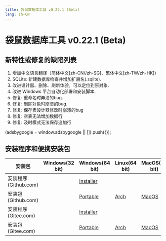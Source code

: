 ```yaml
---
title: 袋鼠数据库工具 v0.22.1 (Beta)
lang: zh-CN
---
```


# 袋鼠数据库工具 v0.22.1 (Beta)

## 新特性或修复的缺陷列表
1. 增加中文语言翻译（简体中文[zh-CN//zh-SG]、繁体中文[zh-TW/zh-HK]）
2. SQLite: 新建数据库检查并增加扩展名(.sqlite).
3. 改进设计器、删除、刷新体验，可以定位到原对象.
4. 改进 Windows 平台自动化部署和安装脚本.
5. 修复:  重命名时奔溃的bug.
6. 修复:  删除对象时崩溃的bug.
7. 修复:  保存表设计器修改时崩溃的bug
8. 修复:  空表无法增加数据行
9. 修复:  及时模式无法保存追加行

<div>
    <script2 type="text/javascript" async="true" src="https://pagead2.googlesyndication.com/pagead/js/adsbygoogle.js" />
    <ins class="adsbygoogle"
        style="display:block; text-align:center;"
        data-ad-layout="in-article"
        data-ad-format="fluid"
        data-ad-client="ca-pub-3975819313740938"
        data-ad-slot="6760827895"></ins>
    <script2 type="text/javascript">
        (adsbygoogle = window.adsbygoogle || []).push({});
    </script2>
</div>


## 安装程序和便携安装包 <Badge text="链接已失效" type="warning"/>

| 安装包        | Windows(32 bit) | Windows(64 bit) | Linux(64 bit)   | MacOS(64 bit)   |
|-----------------|-----------------|-----------------|-----------------|-----------------|
| 安装程序<br/>(Github.com) | | [Installer](https://github.com/dbkangaroo/kangaroo/releases/download/v0.22.1.200511/kangaroo_0.22.1.200511_AMD64.exe) | | |
| 安装包<br/>(Github.com)  | | [Portable](https://github.com/dbkangaroo/kangaroo/releases/download/v0.22.1.200511/kangaroo_0.22.1.200511_AMD64.7z) | [Arch](https://github.com/dbkangaroo/kangaroo/releases/download/v0.22.1.200511/kangaroo_0.22.1.200511_arch.zip) | [MacOS](https://github.com/dbkangaroo/kangaroo/releases/download/v0.22.1.200511/kangaroo_0.22.1.200511_macos.zip) |
| 安装程序<br/>(Gitee.com) | | [Installer](https://gitee.com/dbkangaroo/kangaroo/attach_files/389721/download) | | |
| 安装包<br/>(Gitee.com)  | | [Portable](https://gitee.com/dbkangaroo/kangaroo/attach_files/389725/download) | [Arch](https://gitee.com/dbkangaroo/kangaroo/attach_files/389722/download) | [MacOS](https://gitee.com/dbkangaroo/kangaroo/attach_files/389723/download) |